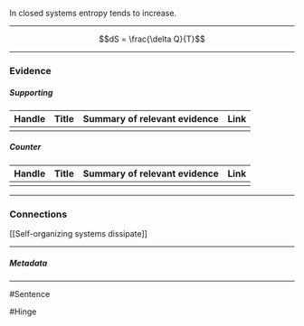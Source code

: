 In closed systems entropy tends to increase.
***
$$dS = \frac{\delta Q}{T}$$
***
### Evidence
##### Supporting

| Handle | Title | Summary of relevant evidence | Link |
| ------ | ----- | ---------------------------- | ---- |
|        |       |                              |      |
##### Counter
| Handle | Title | Summary of relevant evidence | Link |
| ------ | ----- | ---------------------------- | ---- |
|        |       |                              |      |

***
### Connections
[[Self-organizing systems dissipate]]
***
##### Metadata
***
#Sentence 

#Hinge 